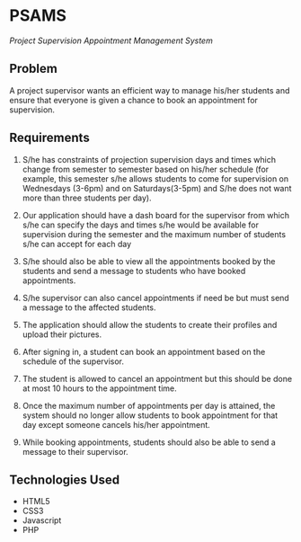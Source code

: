 # PSAMS
*Project Supervision Appointment Management System*

## Problem
A project supervisor wants an efficient way to manage his/her students and ensure that everyone is given a chance to book an appointment for supervision. 

## Requirements

 1. S/he has constraints of projection supervision days and times which change from semester to semester based on his/her schedule (for example, this semester s/he allows students to come for supervision on Wednesdays (3-6pm) and on Saturdays(3-5pm) and S/he does not want more than three students per day).
 
 2. Our application should have a dash board for the supervisor from which s/he can specify the days and times s/he would be available for supervision during the semester and the maximum number of students s/he can accept for each day

 3. S/he should also be able to view all the appointments booked by the students and send a message to students who have booked appointments.

 4. S/he supervisor can also cancel appointments if need be but must send a message to the affected students.

 5. The application should allow the students to create their profiles and upload their pictures.

 6. After signing in, a student can book an appointment based on the schedule of the supervisor.

 7. The student is allowed to cancel an appointment but this should be done at most 10 hours to the appointment time.

 8. Once the maximum number of appointments per day is attained, the system should no longer allow students to book appointment for that day except someone cancels his/her appointment.
 
 9. While booking appointments, students should also be able to send a message to their supervisor.
    
## Technologies Used

  * HTML5
  * CSS3
  * Javascript
  * PHP
